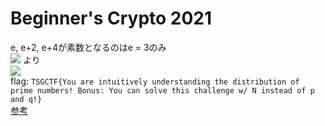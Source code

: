 # Beginner's Crypto 2021  
e, e+2, e+4が素数となるのはe = 3のみ  
<img src="https://latex.codecogs.com/gif.latex?\gcd(e_1,&space;e_2)&space;=&space;1"/> より  
<img src="https://latex.codecogs.com/gif.latex?c_1^x&space;c_2^y&space;\equiv&space;m^{e_1x&plus;e_2y}&space;\equiv&space;m&space;\mod&space;N"/>  
flag: `TSGCTF{You are intuitively understanding the distribution of prime numbers! Bonus: You can solve this challenge w/ N instead of p and q!}`  
[参考](https://jsur.in/posts/2021-10-03-tsg-ctf-2021-crypto-writeups)
